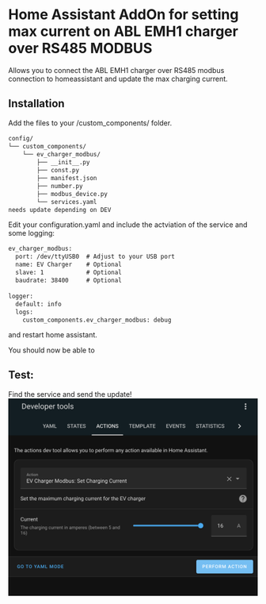 # Home Assistant AddOn for setting max current on ABL EMH1 charger over RS485 MODBUS


Allows you to connect the ABL EMH1 charger over RS485 modbus connection to homeassistant and update the max charging current.


## Installation
Add the files to your /custom_components/ folder.
```
config/
└── custom_components/
    └── ev_charger_modbus/
        ├── __init__.py
        ├── const.py
        ├── manifest.json
        ├── number.py
        ├── modbus_device.py
        └── services.yaml
needs update depending on DEV

```

Edit your configuration.yaml and include the actviation of the service and some logging:
```
ev_charger_modbus:
  port: /dev/ttyUSB0  # Adjust to your USB port
  name: EV Charger    # Optional
  slave: 1            # Optional
  baudrate: 38400     # Optional

logger:
  default: info
  logs:
    custom_components.ev_charger_modbus: debug
```

and restart home assistant.


You should now be able to 

## Test:

Find the service and send the update!
![Alt text](set_current.png)
